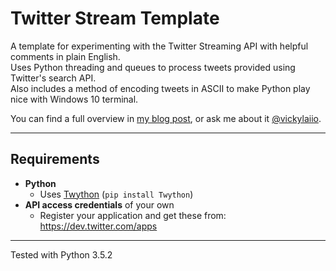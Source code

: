 # Twitter Stream Template

A template for experimenting with the Twitter Streaming API with helpful comments in plain English.  
Uses Python threading and queues to process tweets provided using Twitter's search API.  
Also includes a method of encoding tweets in ASCII to make Python play nice with Windows 10 terminal.

You can find a full overview in [my blog post](https://vickylai.io/verbose/blog/2017-01-06-twitter-streaming-python-win10/), or ask me about it [@vickylaiio](https://twitter.com/vickylaiio).
***

## Requirements  
* __Python__
  * Uses [Twython](https://github.com/ryanmcgrath/twython) (`pip install Twython`)
* __API access credentials__ of your own
  * Register your application and get these from: https://dev.twitter.com/apps

***

Tested with Python 3.5.2